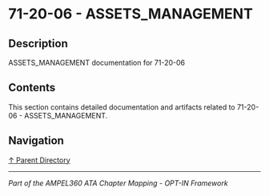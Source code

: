 # 71-20-06 - ASSETS_MANAGEMENT

## Description

ASSETS_MANAGEMENT documentation for 71-20-06

## Contents

This section contains detailed documentation and artifacts related to 71-20-06 - ASSETS_MANAGEMENT.

## Navigation

[↑ Parent Directory](../README.md)

---

*Part of the AMPEL360 ATA Chapter Mapping - OPT-IN Framework*
